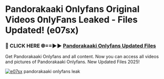 # Pandorakaaki Onlyfans Original Videos 0nlyFans Leaked - Files Updated! (e07sx)

<h3>🔴 CLICK HERE 🌐==►► <a href="https://tinyurl.com/4seja8ks" rel="nofollow">Pandorakaaki Onlyfans Updated Files</a></h3>

Get Pandorakaaki Onlyfans and all content. Now you can access all videos and pictures of Pandorakaaki Onlyfans. New Updated Files 2025!

[![e07sx](https://i.imgur.com/EWjZXRe.gif)](https://tinyurl.com/4seja8ks)
pandorakaaki onlyfans leak
